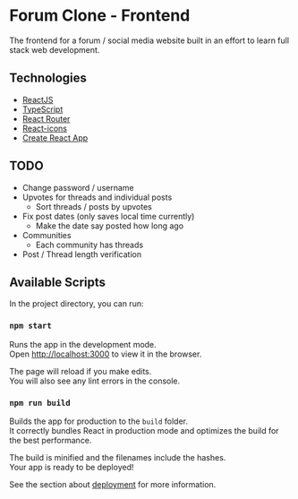 # Forum Clone - Frontend

The frontend for a forum / social media website built in an effort to learn full stack web development. 

## Technologies
* [ReactJS](https://reactjs.org/)
* [TypeScript](https://www.typescriptlang.org/)
* [React Router](https://github.com/ReactTraining/react-router)
* [React-icons](https://react-icons.github.io/react-icons)
* [Create React App](https://github.com/facebook/create-react-app)

## TODO

* Change password / username
* Upvotes for threads and individual posts
  * Sort threads / posts by upvotes
* Fix post dates (only saves local time currently)
  * Make the date say posted how long ago
* Communities
  * Each community has threads
* Post / Thread length verification


## Available Scripts

In the project directory, you can run:

### `npm start`

Runs the app in the development mode.\
Open [http://localhost:3000](http://localhost:3000) to view it in the browser.

The page will reload if you make edits.\
You will also see any lint errors in the console.

### `npm run build`

Builds the app for production to the `build` folder.\
It correctly bundles React in production mode and optimizes the build for the best performance.

The build is minified and the filenames include the hashes.\
Your app is ready to be deployed!

See the section about [deployment](https://facebook.github.io/create-react-app/docs/deployment) for more information.